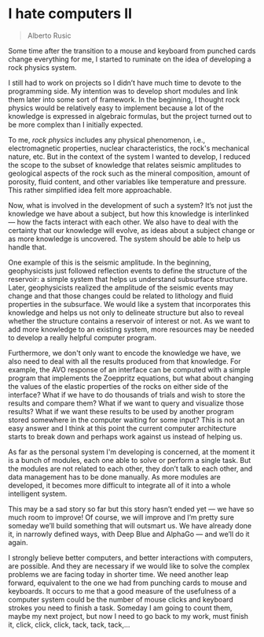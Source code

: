 # I hate computers II

> Alberto Rusic

Some time after the transition to a mouse and keyboard from punched cards change everything for me, I started to ruminate on the idea of developing a rock physics system. 

I still had to work on projects so I didn’t have much time to devote to the programming side. My intention was to develop short modules and link them later into some sort of framework. In the beginning, I thought rock physics would be relatively easy to implement because a lot of the knowledge is expressed in algebraic formulas, but the project turned out to be more complex than I initially expected. 

To me, _rock physics_ includes any physical phenomenon, i.e., electromagnetic properties, nuclear characteristics, the rock's mechanical nature, etc. But in the context of the system I wanted to develop, I reduced the scope to the subset of knowledge that relates seismic amplitudes to geological aspects of the rock such as the mineral composition, amount of porosity, fluid content, and other variables like temperature and pressure. This rather simplified idea felt more approachable.

Now, what is involved in the development of such a system? It’s not just the knowledge we have about a subject, but how this knowledge is interlinked — how the facts interact with each other. We also have to deal with the certainty that our knowledge will evolve, as ideas about a subject change or as more knowledge is uncovered. The system should be able to help us handle that. 

One example of this is the seismic amplitude. In the beginning, geophysicists just followed reflection events to define the structure of the reservoir: a simple system that helps us understand subsurface structure. Later, geophysicists realized the amplitude of the seismic events may change and that those changes could be related to lithology and fluid properties in the subsurface. We would like a system that incorporates this knowledge and helps us not only to delineate structure but also to reveal whether the structure contains a reservoir of interest or not. As we want to add more knowledge to an existing system, more resources may be needed to develop a really helpful computer program. 

Furthermore, we don't only want to encode the knowledge we have, we also need to deal with all the results produced from that knowledge. For example, the AVO response of an interface can be computed with a simple program that implements the Zoeppritz equations, but what about changing the values of the elastic properties of the rocks on either side of the interface? What if we have to do thousands of trials and wish to store the results and compare them? What if we want to query and visualize those results? What if we want these results to be used by another program stored somewhere in the computer waiting for some input? This is not an easy answer and I think at this point the current computer architecture starts to break down and perhaps work against us instead of helping us.

As far as the personal system I'm developing is concerned, at the moment it is a bunch of modules, each one able to solve or perform a single task. But the modules are not related to each other, they don’t talk to each other, and data management has to be done manually. As more modules are developed, it becomes more difficult to integrate all of it into a whole intelligent system.

This may be a sad story so far but this story hasn’t ended yet — we have so much room to improve! Of course, we will improve and I’m pretty sure someday we’ll build something that will outsmart us. We have already done it, in narrowly defined ways, with Deep Blue and AlphaGo — and we’ll do it again.

I strongly believe better computers, and better interactions with computers, are possible. And they are necessary if we would like to solve the complex problems we are facing today in shorter time. We need another leap forward, equivalent to the one we had from punching cards to mouse and keyboards. It occurs to me that a good measure of the usefulness of a computer system could be the number of mouse clicks and keyboard strokes you need to finish a task. Someday I am going to count them, maybe my next project, but now I need to go back to my work, must finish it, click, click, click, tack, tack, tack,… 

